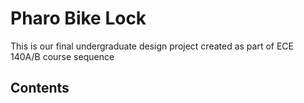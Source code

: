 # Pharo Bike Lock
This is our final undergraduate design project created as part of ECE 140A/B course sequence

## Contents
